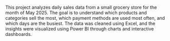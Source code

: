 This project analyzes daily sales data from a small grocery store for the month of May 2025. The goal is to understand which products and categories sell the most, which payment methods are used most often, and which days are the busiest. The data was cleaned using Excel, and the insights were visualized using Power BI through charts and interactive dashboards.
